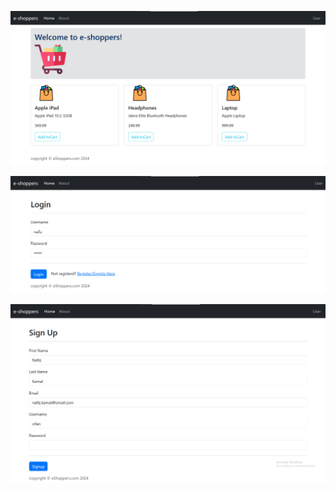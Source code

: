 ![home.png](src/main/resources/static/img/demo/home.png)

![home.png](src/main/resources/static/img/demo/login.png)

![home.png](src/main/resources/static/img/demo/signup.png)
